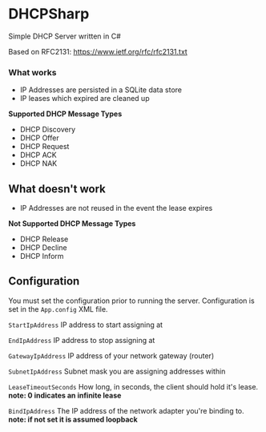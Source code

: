 # DHCPSharp
Simple DHCP Server written in C#

Based on RFC2131: https://www.ietf.org/rfc/rfc2131.txt

### What works

* IP Addresses are persisted in a SQLite data store
* IP leases which expired are cleaned up

**Supported DHCP Message Types**

* DHCP Discovery
* DHCP Offer
* DHCP Request
* DHCP ACK
* DHCP NAK

## What doesn't work

* IP Addresses are not reused in the event the lease expires

**Not Supported DHCP Message Types**

* DHCP Release
* DHCP Decline
* DHCP Inform

## Configuration

You must set the configuration prior to running the server. Configuration is set
in the `App.config` XML file.

`StartIpAddress`
IP address to start assigning at

`EndIpAddress`
IP address to stop assigning at

`GatewayIpAddress`
IP address of your network gateway (router)

`SubnetIpAddress`
Subnet mask you are assigning addresses within

`LeaseTimeoutSeconds`
How long, in seconds, the client should hold it's lease.
**note: 0 indicates an infinite lease**

`BindIpAddress`
The IP address of the network adapter you're binding to.
**note: if not set it is assumed loopback**

